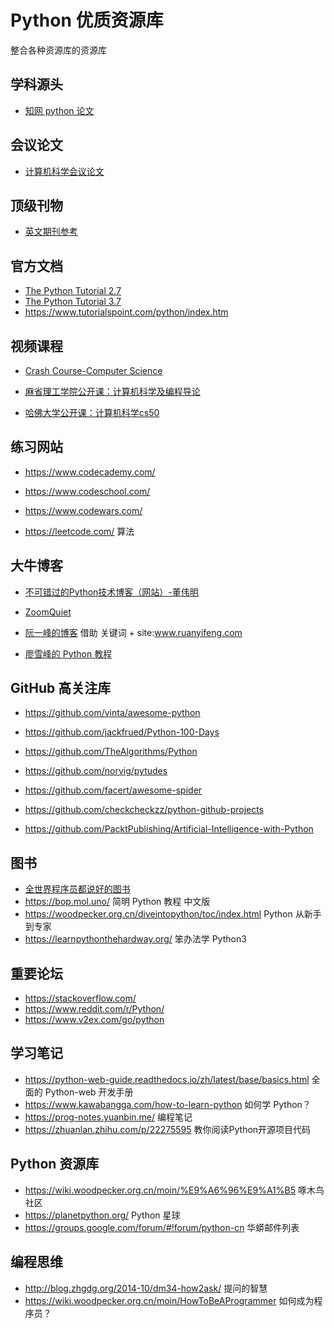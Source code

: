 # Python 优质资源库

整合各种资源库的资源库

## 学科源头

- [知网 python 论文](http://kns.cnki.net/kns/brief/result.aspx?dbprefix=SCDB&crossDbcodes=qa)

## 会议论文

- [计算机科学会议论文](https://github.com/papers-we-love/papers-we-love)

## 顶级刊物

- [英文期刊参考](https://scholar.google.com/citations?view_op=top_venues&hl=en&vq=eng)

## 官方文档

- [The Python Tutorial 2.7](https://docs.python.org/2.7/tutorial/index.html)
- [The Python Tutorial 3.7](https://docs.python.org/3/tutorial/index.html)
- https://www.tutorialspoint.com/python/index.htm

## 视频课程

- [Crash Course-Computer Science](https://github.com/1c7/crash-course-computer-science-chinese)

- [麻省理工学院公开课：计算机科学及编程导论](http://open.163.com/special/opencourse/bianchengdaolun.html)
- [哈佛大学公开课：计算机科学cs50](http://open.163.com/special/opencourse/cs50.html)

## 练习网站

- https://www.codecademy.com/
- https://www.codeschool.com/

- https://www.codewars.com/

- https://leetcode.com/  算法

## 大牛博客

- [不可错过的Python技术博客（网站）-董伟明](http://www.dongwm.com/archives/%E4%B8%8D%E5%8F%AF%E9%94%99%E8%BF%87%E7%9A%84Python%E6%8A%80%E6%9C%AF%E5%8D%9A%E5%AE%A2/)

- [ZoomQuiet](http://wiki.zoomquiet.io/pythonic/)

- [阮一峰的博客](http://www.ruanyifeng.com/blog/) 借助 关键词 + site:www.ruanyifeng.com
- [廖雪峰的 Python 教程](https://www.liaoxuefeng.com/wiki/0014316089557264a6b348958f449949df42a6d3a2e542c000)

## GitHub 高关注库

- https://github.com/vinta/awesome-python

- https://github.com/jackfrued/Python-100-Days
- https://github.com/TheAlgorithms/Python
- https://github.com/norvig/pytudes
- https://github.com/facert/awesome-spider
- https://github.com/checkcheckzz/python-github-projects
- https://github.com/PacktPublishing/Artificial-Intelligence-with-Python

## 图书

- [全世界程序员都说好的图书](https://www.douban.com/doulist/1244005/)
- https://bop.mol.uno/ 简明 Python 教程 中文版
- https://woodpecker.org.cn/diveintopython/toc/index.html  Python 从新手到专家
- https://learnpythonthehardway.org/ 笨办法学 Python3

## 重要论坛

- https://stackoverflow.com/ 
- https://www.reddit.com/r/Python/
- https://www.v2ex.com/go/python

## 学习笔记

- https://python-web-guide.readthedocs.io/zh/latest/base/basics.html 全面的 Python-web 开发手册
- https://www.kawabangga.com/how-to-learn-python 如何学 Python？
- https://prog-notes.yuanbin.me/  编程笔记
- https://zhuanlan.zhihu.com/p/22275595 教你阅读Python开源项目代码

## Python 资源库

- https://wiki.woodpecker.org.cn/moin/%E9%A6%96%E9%A1%B5  啄木鸟社区
- https://planetpython.org/  Python 星球
- https://groups.google.com/forum/#!forum/python-cn 华蟒邮件列表

## 编程思维

- http://blog.zhgdg.org/2014-10/dm34-how2ask/  提问的智慧
- https://wiki.woodpecker.org.cn/moin/HowToBeAProgrammer 如何成为程序员？

